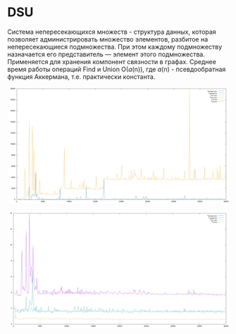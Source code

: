# DSU
Система непересекающихся множеств -  структура данных, которая позволяет администрировать множество элементов, разбитое на непересекающиеся подмножества. При этом каждому подмножеству назначается его представитель — элемент этого подмножества. Применяется для хранения компонент связности в графах. Среднее время работы операций Find и Union O(*a*(n)), где *a*(n) - псевдообратная функция Аккермана, т.е. практически константа.

![image](https://github.com/Igor743646/DSU/blob/master/plot1.png)

![image](https://github.com/Igor743646/DSU/blob/master/plot2.png)
